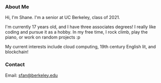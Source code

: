 ### About Me
Hi, I'm Shane. I'm a senior at UC Berkeley, class of 2021.

I'm currently 17 years old, and I have three associates degrees! I really like coding and pursue it as a hobby. In my free time, I rock climb, play the piano, or work on random projects :p

My current interests include cloud computing, 19th century English lit, and blockchain!


### Contact
Email: sfan@berkeley.edu



